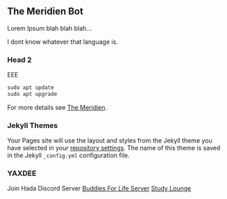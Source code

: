 ## The Meridien Bot

Lorem Ipsum blah blah blah...

I dont know whatever that language is.

### Head 2

EEE
```markdown
sudo apt update
sudo apt upgrade
```

For more details see [The Meridien](https://the-meridien.github.io/).

### Jekyll Themes

Your Pages site will use the layout and styles from the Jekyll theme you have selected in your [repository settings](https://github.com/the-meridien/literate-robot/settings). The name of this theme is saved in the Jekyll `_config.yml` configuration file.

### YAXDEE

Join Hada Discord Server 
[Buddies For Life Server](https://tinyurl.com/bflofficial/)
[Study Lounge](https://tinyurl.com/studyloungediscord/)
